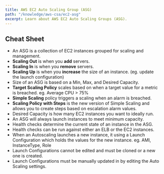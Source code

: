 ```yaml
---
title: AWS EC2 Auto Scaling Group (ASG)
path: "/knowledge/aws-csa/ec2-asg"
excerpt: Learn about AWS EC2 Auto Scaling Groups (ASG).
---
```


## Cheat Sheet

- An ASG is a collection of EC2 instances grouped for scaling and management.
- **Scaling Out** is when you **add** servers.
- **Scaling In** is when you **remove** servers.
- **Scaling Up** is when you **increase** the size of an instance. (eg. update the launch configuration)
- Size of an ASG is based on a Min, Max, and Desired Capacity.
- **Target Scaling Policy** scales based on when a target value for a metric is breached. eg. Average CPU > 75%
- **Simple Scaling** policy triggers a scaling when an alarm is breached.
- **Scaling Policy with Steps** is the new version of Simple Scaling and allows you to create steps based on escalation alarm values.
- Desired Capacity is how many EC2 instances you want to ideally run.
- An ASG will always launch instances to meet minimum capacity.
- Health checks determine the current state of an instance in the ASG.
- Health checks can be run against either an ELB or the EC2 instances.
- When an Autoscaling launches a new instance, it using a Launch Configuration which holds the values for the new instance. eg. AMI, InstanceType, Role
- Launch Configurations cannot be edited and must be cloned or a new one is created.
- Launch Configurations must be manually updated in by editing the Auto Scaling settings.